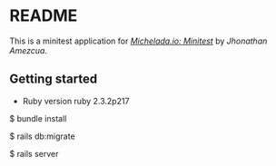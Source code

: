 # README

This is a minitest application for 
[*Michelada.io:
Minitest*](http://www.michelada.io/)
by *Jhonathan Amezcua*.

## Getting started

* Ruby version
ruby 2.3.2p217

$ bundle install 

$ rails db:migrate

$ rails server
